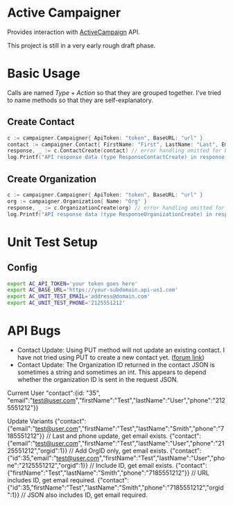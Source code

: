 # Active Campaigner

Provides interaction with [ActiveCampaign](https://www.activecampaign.com/) API.

This project is still in a very early rough draft phase.

# Basic Usage 
Calls are named _Type_ + _Action_ so that they are grouped together.  I've tried to name methods so that they are
self-explanatory. 
## Create Contact
```go
c := campaigner.Campaigner{ ApiToken: "token", BaseURL: "url" }
contact := campaigner.Contact{ FirstName: "First", LastName: "Last", EmailAddress: "first.last@domain.com" }
response, _ := c.ContactCreate(contact) // error handling omitted for brevity
log.Printf("API response data (type ResponseContactCreate) in response variable: %#v\n", response)
```

## Create Organization
```go
c := campaigner.Campaigner{ ApiToken: "token", BaseURL: "url" }
org := campaigner.Organization{ Name: "Org" }
response, _ := c.OrganizationCreate(org) // error handling omitted for brevity
log.Printf("API response data (type ResponseOrganizationCreate) in response variable: %#v\n", response)
```

# Unit Test Setup

## Config
```bash
export AC_API_TOKEN='your token goes here'
export AC_BASE_URL='https://your-subdomain.api-us1.com'
export AC_UNIT_TEST_EMAIL='address@domain.com'
export AC_UNIT_TEST_PHONE='2125551212'
```

# API Bugs
* Contact Update: Using PUT method will not update an existing contact.  I have not tried using PUT to create a new contact yet. ([forum link](https://community.activecampaign.com/t/possible-bug-v3-contact-update-put-attempts-failed-with-email-exists/5961))
* Contact Update: The Organization ID returned in the contact JSON is sometimes a string and sometimes an int.  This appears
to depend whether the organization ID is sent in the request JSON.

Current User
    "contact":{id: "35", "email":"test@user.com","firstName":"Test","lastName":"User","phone":"2125551212"}}

Update Variants
    {"contact":{"email":"test@user.com","firstName":"Test","lastName":"Smith","phone":"7185551212"}} // Last and phone update, get email exists.
    {"contact":{"email":"test@user.com","firstName":"Test","lastName":"User","phone":"2125551212","orgid":1}} // Add OrgID only, get email exists.
    {"contact":{"id":35,"email":"test@user.com","firstName":"Test","lastName":"User","phone":"2125551212","orgid":1}} // Include ID, get email exists.
    {"contact":{"firstName":"Test","lastName":"Smith","phone":"7185551212"}} // URL includes ID, get email required.
    {"contact":{"id":35,"firstName":"Test","lastName":"Smith","phone":"7185551212","orgid":1}} // JSON also includes ID, get email required.

